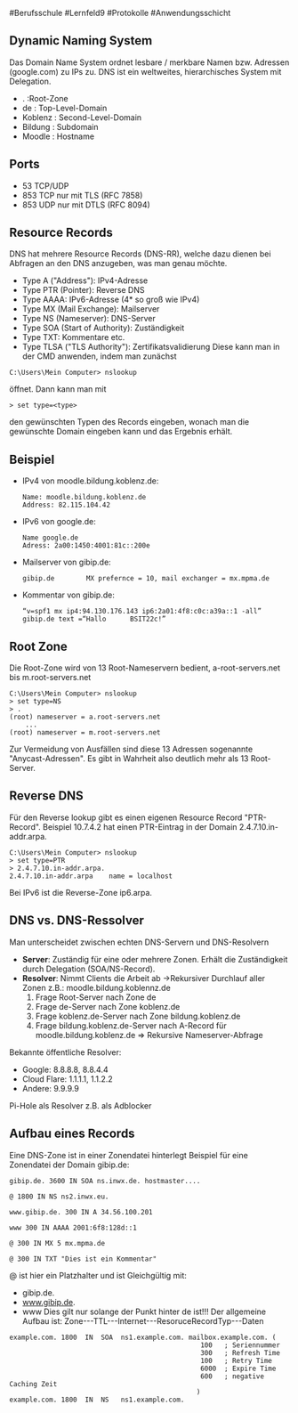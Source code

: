 #Berufsschule #Lernfeld9 #Protokolle #Anwendungsschicht 
## Dynamic Naming System

Das Domain Name System ordnet lesbare / merkbare Namen bzw. Adressen (google.com) zu IPs zu. DNS ist ein weltweites, hierarchisches System mit Delegation.
* . :Root-Zone
* de : Top-Level-Domain
* Koblenz : Second-Level-Domain
* Bildung : Subdomain
* Moodle : Hostname

## Ports
* 53 TCP/UDP
* 853 TCP nur mit TLS (RFC 7858)
* 853 UDP nur mit DTLS (RFC 8094)

## Resource Records
DNS hat mehrere Resource Records (DNS-RR), welche dazu dienen bei Abfragen an den DNS anzugeben, was man genau möchte.
* Type A ("Address"): IPv4-Adresse
* Type PTR (Pointer): Reverse DNS
* Type AAAA: IPv6-Adresse (4* so groß wie IPv4)
* Type MX (Mail Exchange): Mailserver
* Type NS (Nameserver): DNS-Server
* Type SOA (Start of Authority): Zuständigkeit
* Type TXT: Kommentare etc.
* Type TLSA ("TLS Authority"): Zertifikatsvalidierung
Diese kann man in der CMD anwenden, indem man zunächst 
```console
C:\Users\Mein Computer> nslookup
```
öffnet. Dann kann man mit
```console
> set type=<type>
```
den gewünschten Typen des Records eingeben, wonach man die gewünschte Domain eingeben kann und das Ergebnis erhält.

## Beispiel
* IPv4 von moodle.bildung.koblenz.de:
	```console
	Name: moodle.bildung.koblenz.de
	Address: 82.115.104.42
	```
* IPv6 von google.de:
	```console
	Name google.de
	Adress: 2a00:1450:4001:81c::200e
	```
* Mailserver von gibip.de:
	```console
	gibip.de        MX prefernce = 10, mail exchanger = mx.mpma.de
	```
* Kommentar von gibip.de:
	```console
	“v=spf1 mx ip4:94.130.176.143 ip6:2a01:4f8:c0c:a39a::1 -all” gibip.de text =“Hallo      BSIT22c!”
	```

## Root Zone
Die Root-Zone wird von 13 Root-Nameservern bedient, a-root-servers.net bis m.root-servers.net
```console
C:\Users\Mein Computer> nslookup
> set type=NS
> .
(root) nameserver = a.root-servers.net
	...
(root) nameserver = m.root-servers.net
```
Zur Vermeidung von Ausfällen sind diese 13 Adressen sogenannte "Anycast-Adressen". Es gibt in Wahrheit also deutlich mehr als 13 Root-Server.

## Reverse DNS
Für den Reverse lookup gibt es einen eigenen Resource Record "PTR-Record".
Beispiel 10.7.4.2 hat einen PTR-Eintrag in der Domain 2.4.7.10.in-addr.arpa.
```console
C:\Users\Mein Computer> nslookup
> set type=PTR
> 2.4.7.10.in-addr.arpa.
2.4.7.10.in-addr.arpa    name = localhost
```
Bei IPv6 ist die Reverse-Zone ip6.arpa.

## DNS vs. DNS-Ressolver
Man unterscheidet zwischen echten DNS-Servern und DNS-Resolvern
* **Server**:
	Zuständig für eine oder mehrere Zonen. Erhält die Zuständigkeit durch Delegation (SOA/NS-Record).
* **Resolver**:
	Nimmt Clients die Arbeit ab
	->Rekursiver Durchlauf aller Zonen
	z.B.: moodle.bildung.koblennz.de
	1) Frage Root-Server nach Zone de
	2) Frage de-Server nach Zone koblenz.de
	3) Frage koblenz.de-Server nach Zone bildung.koblenz.de
	4) Frage bildung.koblenz.de-Server nach A-Record für moodle.bildung.koblenz.de
	=> Rekursive Nameserver-Abfrage 
	
Bekannte öffentliche Resolver:
* Google: 8.8.8.8, 8.8.4.4
* Cloud Flare: 1.1.1.1, 1.1.2.2
* Andere: 9.9.9.9

Pi-Hole als Resolver z.B. als Adblocker

## Aufbau eines Records
Eine DNS-Zone ist in einer Zonendatei hinterlegt
Beispiel für eine Zonendatei der Domain gibip.de:
```
gibip.de. 3600 IN SOA ns.inwx.de. hostmaster....

@ 1800 IN NS ns2.inwx.eu.

www.gibip.de. 300 IN A 34.56.100.201

www 300 IN AAAA 2001:6f8:128d::1

@ 300 IN MX 5 mx.mpma.de

@ 300 IN TXT "Dies ist ein Kommentar"
```
@ ist hier ein Platzhalter und ist Gleichgültig mit:
* gibip.de.
* www.gibip.de.
* www
Dies gilt nur solange der Punkt hinter de ist!!!
Der allgemeine Aufbau ist:
Zone---TTL---Internet---ResoruceRecordTyp---Daten
```
example.com. 1800  IN  SOA  ns1.example.com. mailbox.example.com. (
                                                100   ; Seriennummer
                                                300   ; Refresh Time
                                                100   ; Retry Time
                                                6000  ; Expire Time
                                                600   ; negative Caching Zeit
                                               )
example.com. 1800  IN  NS   ns1.example.com.
```


